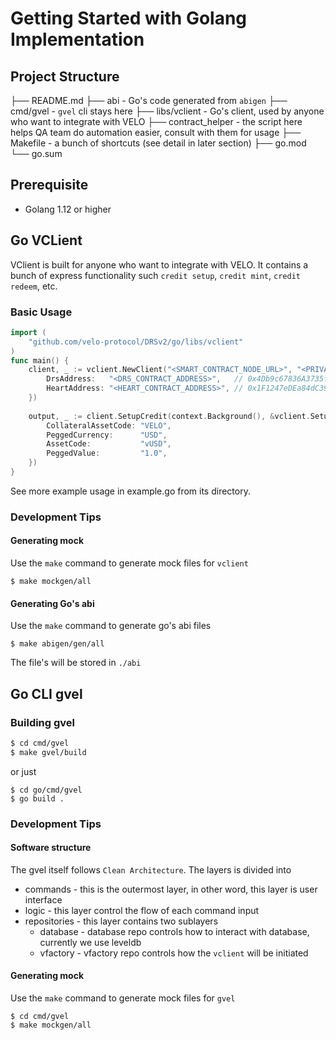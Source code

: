 # Getting Started with Golang Implementation
## Project Structure
├── README.md
├── abi              - Go's code generated from `abigen`
├── cmd/gvel         - `gvel` cli stays here
├── libs/vclient     - Go's client, used by anyone who want to integrate with VELO
├── contract_helper  - the script here helps QA team do automation easier, consult with them for usage
├── Makefile         - a bunch of shortcuts (see detail in later section)
├── go.mod
└── go.sum

## Prerequisite
* Golang 1.12 or higher

## Go VCLient
VClient is built for anyone who want to integrate with VELO. It contains a bunch of express functionality such `credit setup`, 
`credit mint`, `credit redeem`, etc.

### Basic Usage
```go
import (
	"github.com/velo-protocol/DRSv2/go/libs/vclient"
)
func main() {
	client, _ := vclient.NewClient("<SMART_CONTRACT_NODE_URL>", "<PRIVATE_KEY>", ContractAddress{
		DrsAddress:   "<DRS_CONTRACT_ADDRESS>",   // 0x4Db9c67836A3735f63c0eCe4cFBc486bB80732b0
		HeartAddress: "<HEART_CONTRACT_ADDRESS>", // 0x1F1247eDEa84dC392C857A7887203a5640f3f2Fd
	})
    
	output, _ := client.SetupCredit(context.Background(), &vclient.SetupCreditInput{
		CollateralAssetCode: "VELO",
		PeggedCurrency:      "USD",
		AssetCode:           "vUSD",
		PeggedValue:         "1.0",
	})
}
```
See more example usage in example.go from its directory.

### Development Tips
#### Generating mock
Use the `make` command to generate mock files for `vclient`
```shell script
$ make mockgen/all
```

#### Generating Go's abi
Use the `make` command to generate go's abi files
```shell script
$ make abigen/gen/all
```
The file's will be stored in `./abi`

## Go CLI gvel
### Building gvel
```sh
$ cd cmd/gvel
$ make gvel/build
```
or just
```shell script
$ cd go/cmd/gvel
$ go build . 
```

### Development Tips
#### Software structure
The gvel itself follows `Clean Architecture`. The layers is divided into 
* commands - this is the outermost layer, in other word, this layer is user interface
* logic - this layer control the flow of each command input
* repositories - this layer contains two sublayers
    * database - database repo controls how to interact with database, currently we use leveldb
    * vfactory - vfactory repo controls how the `vclient` will be initiated

#### Generating mock
Use the `make` command to generate mock files for `gvel`
```shell script
$ cd cmd/gvel
$ make mockgen/all
```

